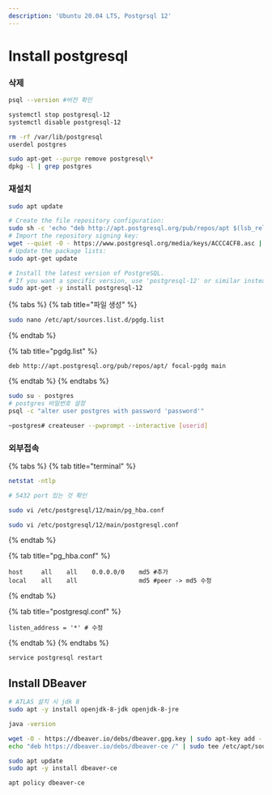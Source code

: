 ```yaml
---
description: 'Ubuntu 20.04 LTS, Postgrsql 12'
---
```


# Install postgresql

### 삭제 

```bash
psql --version #버전 확인

systemctl stop postgresql-12
systemctl disable postgresql-12 

rm -rf /var/lib/postgresql
userdel postgres

sudo apt-get --purge remove postgresql\*
dpkg -l | grep postgres
```

### 재설치

```bash
sudo apt update

# Create the file repository configuration:
sudo sh -c 'echo "deb http://apt.postgresql.org/pub/repos/apt $(lsb_release -cs)-pgdg main" > /etc/apt/sources.list.d/pgdg.list'
# Import the repository signing key:
wget --quiet -O - https://www.postgresql.org/media/keys/ACCC4CF8.asc | sudo apt-key add -
# Update the package lists:
sudo apt-get update

# Install the latest version of PostgreSQL.
# If you want a specific version, use 'postgresql-12' or similar instead of 'postgresql':
sudo apt-get -y install postgresql-12
```

{% tabs %}
{% tab title="파일 생성" %}
```bash
sudo nano /etc/apt/sources.list.d/pgdg.list


```
{% endtab %}

{% tab title="pgdg.list" %}
```
deb http://apt.postgresql.org/pub/repos/apt/ focal-pgdg main
```
{% endtab %}
{% endtabs %}

```bash
sudo su - postgres
# postgres 비밀번호 설정 
psql -c "alter user postgres with password 'password'"

~postgres# createuser --pwprompt --interactive [userid]


```

### 외부접속

{% tabs %}
{% tab title="terminal" %}
```bash
netstat -ntlp

# 5432 port 있는 것 확인

sudo vi /etc/postgresql/12/main/pg_hba.conf

sudo vi /etc/postgresql/12/main/postgresql.conf
```
{% endtab %}

{% tab title="pg\_hba.conf" %}
```
host     all    all    0.0.0.0/0    md5 #추가
local    all    all                 md5 #peer -> md5 수정 
```
{% endtab %}

{% tab title="postgresql.conf" %}
```
listen_address = '*' # 수정 
```
{% endtab %}
{% endtabs %}

```bash
service postgresql restart
```

## Install DBeaver

```bash
# ATLAS 설치 시 jdk 8
sudo apt -y install openjdk-8-jdk openjdk-8-jre

java -version
```

```bash
wget -O - https://dbeaver.io/debs/dbeaver.gpg.key | sudo apt-key add -
echo "deb https://dbeaver.io/debs/dbeaver-ce /" | sudo tee /etc/apt/sources.list.d/dbeaver.list

sudo apt update
sudo apt -y install dbeaver-ce

apt policy dbeaver-ce
```

